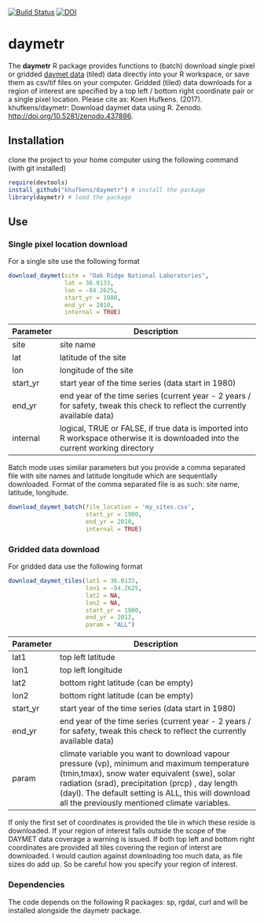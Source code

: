[![Build Status](https://travis-ci.org/khufkens/daymetr.svg?branch=master)](https://travis-ci.org/khufkens/daymetr)
[![DOI](https://zenodo.org/badge/DOI/10.5281/zenodo.437886.svg)](https://doi.org/10.5281/zenodo.437886)

# daymetr

The **daymetr** R package provides functions to (batch) download single pixel or gridded [daymet data](http://daymet.ornl.gov/) (tiled) data directly into your R workspace, or save them as csv/tif files on your computer. Gridded (tiled) data downloads for a region of interest are specified by a top left / bottom right coordinate pair or a single pixel location. Please cite as: Koen Hufkens. (2017). khufkens/daymetr: Download daymet data using R. Zenodo. http://doi.org/10.5281/zenodo.437886.

## Installation

clone the project to your home computer using the following command (with git installed)

```R
require(devtools)
install_github("khufkens/daymetr") # install the package
library(daymetr) # load the package
```

## Use

### Single pixel location download

For a single site use the following format

```R
download_daymet(site = "Oak Ridge National Laboratories",
                lat = 36.0133,
                lon = -84.2625,
                start_yr = 1980,
                end_yr = 2010,
                internal = TRUE)
```

Parameter     | Description                      
------------- | ------------------------------ 	
site	      | site name
lat           | latitude of the site
lon           | longitude of the site
start_yr      | start year of the time series (data start in 1980)
end_yr        | end year of the time series (current year - 2 years / for safety, tweak this check to reflect the currently available data)
internal      | logical, TRUE or FALSE, if true data is imported into R workspace otherwise it is downloaded into the current working directory

Batch mode uses similar parameters but you provide a comma separated file with site names and latitude longitude which are sequentially downloaded. Format of the comma separated file is as such: site name, latitude, longitude.

```R
download_daymet_batch(file_location = 'my_sites.csv',
                      start_yr = 1980,
                      end_yr = 2010,
                      internal = TRUE)
```

### Gridded data download

For gridded data use the following format

```R
download_daymet_tiles(lat1 = 36.0133,
                      lon1 = -84.2625,
                      lat2 = NA,
                      lon2 = NA,
                      start_yr = 1980,
                      end_yr = 2012,
                      param = "ALL")
```

Parameter     | Description                      
------------- | ------------------------------ 	
lat1	      | top left latitude
lon1          | top left longitude
lat2          | bottom right latitude (can be empty)
lon2	      | bottom right latitude (can be empty)
start_yr      | start year of the time series (data start in 1980)
end_yr        | end year of the time series (current year - 2 years / for safety, tweak this check to reflect the currently available data)
param         | climate variable you want to download vapour pressure (vp), minimum and maximum temperature (tmin,tmax), snow water equivalent (swe), solar radiation (srad), precipitation (prcp) , day length (dayl). The default setting is ALL, this will download all the previously mentioned climate variables.

If only the first set of coordinates is provided the tile in which these reside is downloaded. If your region of interest falls outside the scope of the DAYMET data coverage a warning is issued. If both top left and bottom right coordinates are provided all tiles covering the region of interst are downloaded. I would caution against downloading too much data, as file sizes do add up. So be careful how you specify your region of interest.

### Dependencies

The code depends on the following R packages: sp, rgdal, curl and will be installed alongside the daymetr package.
